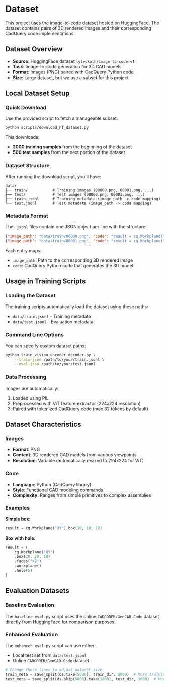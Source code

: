 # Dataset

This project uses the [image-to-code dataset](https://huggingface.co/datasets/lyleokoth/image-to-code-v1) hosted on HuggingFace. The dataset contains pairs of 3D rendered images and their corresponding CadQuery code implementations.

## Dataset Overview

- **Source**: HuggingFace dataset `lyleokoth/image-to-code-v1`
- **Task**: Image-to-code generation for 3D CAD models
- **Format**: Images (PNG) paired with CadQuery Python code
- **Size**: Large dataset, but we use a subset for this project

## Local Dataset Setup

### Quick Download

Use the provided script to fetch a manageable subset:

```bash
python scripts/download_hf_dataset.py
```

This downloads:
- **2000 training samples** from the beginning of the dataset
- **500 test samples** from the next portion of the dataset

### Dataset Structure

After running the download script, you'll have:

```
data/
├── train/           # Training images (00000.png, 00001.png, ...)
├── test/            # Test images (00000.png, 00001.png, ...)
├── train.jsonl      # Training metadata (image_path -> code mapping)
└── test.jsonl       # Test metadata (image_path -> code mapping)
```

### Metadata Format

The `.jsonl` files contain one JSON object per line with the structure:

```json
{"image_path": "data/train/00000.png", "code": "result = cq.Workplane(\"XY\").box(1, 1, 1)"}
{"image_path": "data/train/00001.png", "code": "result = cq.Workplane(\"XY\").cylinder(5, 2)"}
```

Each entry maps:
- `image_path`: Path to the corresponding 3D rendered image
- `code`: CadQuery Python code that generates the 3D model

## Usage in Training Scripts

### Loading the Dataset

The training scripts automatically load the dataset using these paths:
- `data/train.jsonl` - Training metadata
- `data/test.jsonl` - Evaluation metadata

### Command Line Options

You can specify custom dataset paths:

```bash
python train_vision_encoder_decoder.py \
    --train-json /path/to/your/train.jsonl \
    --eval-json /path/to/your/test.jsonl
```

### Data Processing

Images are automatically:
1. Loaded using PIL
2. Preprocessed with ViT feature extractor (224x224 resolution)
3. Paired with tokenized CadQuery code (max 32 tokens by default)

## Dataset Characteristics

### Images
- **Format**: PNG
- **Content**: 3D rendered CAD models from various viewpoints
- **Resolution**: Variable (automatically resized to 224x224 for ViT)

### Code
- **Language**: Python (CadQuery library)
- **Style**: Functional CAD modeling commands
- **Complexity**: Ranges from simple primitives to complex assemblies

### Examples

**Simple box:**
```python
result = cq.Workplane("XY").box(10, 10, 10)
```

**Box with hole:**
```python
result = (
    cq.Workplane("XY")
    .box(20, 20, 10)
    .faces(">Z")
    .workplane()
    .hole(5)
)
```

## Evaluation Datasets

### Baseline Evaluation
The `baseline_eval.py` script uses the online `CADCODER/GenCAD-Code` dataset directly from HuggingFace for comparison purposes.

### Enhanced Evaluation  
The `enhanced_eval.py` script can use either:
- Local test set from `data/test.jsonl` 
- Online `CADCODER/GenCAD-Code` dataset



```python
# Change these lines to adjust dataset size
train_meta = save_split(ds.take(5000), train_dir, 5000)  # More training data
test_meta = save_split(ds.skip(5000).take(1000), test_dir, 1000)  # More test data
```
